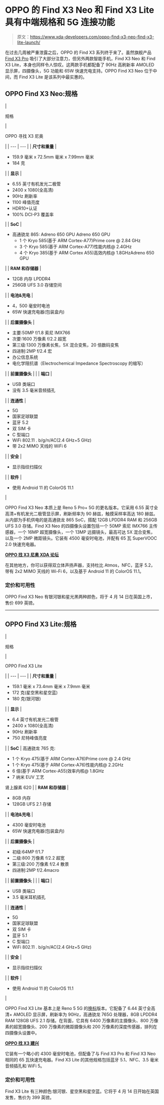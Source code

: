 # OPPO 的 Find X3 Neo 和 Find X3 Lite 具有中端规格和 5G 连接功能

> 原文：<https://www.xda-developers.com/oppo-find-x3-neo-find-x3-lite-launch/>

在过去几周被严重泄露之后，OPPO 的 Find X3 系列终于来了。虽然旗舰产品 [Find X3 Pro](https://www.xda-developers.com/oppo-find-x3-pro-launch/) 吸引了大部分注意力，但另外两款智能手机，Find X3 Neo 和 Find X3 Lite，本身也同样令人惊叹。这两款手机都配备了 90Hz 高刷新率 AMOLED 显示屏，四摄像头，5G 功能和 65W 快速充电支持。OPPO Find X3 Neo 位于中间，而 Find X3 Lite 是该系列中最实惠的。

## OPPO Find X3 Neo:规格

| 

规格

 | 

OPPO 寻找 X3 尼奥

 |
| --- | --- |
| **尺寸和重量** | 

*   159.9 毫米 x 72.5mm 毫米 x 7.99mm 毫米
*   184 克

 |
| **显示** | 

*   6.55 英寸有机发光二极管
*   2400 x 1080(全高清)
*   90Hz 刷新率
*   1100 峰值亮度
*   HDR10+认证
*   100% DCI-P3 覆盖率

 |
| **SoC** | 

*   高通骁龙 865: Adreno 650 GPU Adreno 650 GPU
    *   1 个 Kryo 585(基于 ARM Cortex-A77)Prime core @ 2.84 GHz
    *   3 个 Kryo 585(基于 ARM Cortex-A77)性能内核@ 2.4GHz
    *   4 个 Kryo 385(基于 ARM Cortex A55)高效内核@ 1.8GHzAdreno 650 GPU

 |
| **RAM 和存储器** | 

*   12GB 内存 LPDDR4
*   256GB UFS 3.0 存储空间

 |
| **电池&充电** | 

*   4，500 毫安时电池
*   65W 快速充电器(包装盒内)

 |
| **后置摄像头** | 

*   主要:50MP f/1.8 索尼 IMX766
*   次要:1600 万像素 f/2.2 超宽
*   第三级:1300 万像素长焦，5X 混合变焦，20 倍数码变焦
*   四进制:2MP f/2.4 宏
*   办公信息系统
*   电化学阻抗谱（Electrochemical Impedance Spectroscopy 的缩写）

 |
| **前置摄像头** |  |
| **端口** | 

*   USB 类端口
*   没有 3.5 毫米音频插孔

 |
| **连通性** | 

*   5G
*   国家足球联盟
*   蓝牙 5.2
*   双 SIM 卡
*   C 型端口
*   WiFi 802.11 . b/g/n/AC(2.4 GHz+5 GHz)
*   带 2x2 MIMO 天线的 WiFi 6

 |
| **安全** | 

*   显示指纹扫描仪

 |
| **软件** | 

*   使用 Android 11 的 ColorOS 11.1

 |

OPPO Find X3 Neo 本质上是 Reno 5 Pro+ 5G 的更名版本。它采用 6.55 英寸全高清+有机发光二极管显示屏，刷新频率为 90 赫兹，触摸采样率高达 180 赫兹。从内部为手机供电的是高通骁龙 865 SoC，搭配 12GB LPDDR4 RAM 和 256GB UFS 3.0 存储。Find X3 Neo 的四摄像头设置包括一个 50MP 索尼 IMX766 主传感器，一个 16MP 超宽摄像头，一个 13MP 远摄镜头，最高可达 5X 混合变焦，以及一个 2MP 微距镜头。它装有 4500 毫安时电池，并配有 65 瓦 SuperVOOC 2.0 快速充电器。

**[OPPO 找 X3 尼奥 XDA 论坛](https://forum.xda-developers.com/f/oppo-find-x3-neo.12113/)**

在其他地方，你可以获得双立体声扬声器，支持杜比 Atmos，NFC，蓝牙 5.2，带有 2x2 MIMO 天线的 Wi-Fi 6，以及基于 Android 11 的 ColorOS 11.1。

### 定价和可用性

OPPO Find X3 Neo 有银河银和星光黑两种颜色，将于 4 月 14 日在英国上市，售价 699 英镑。

* * *

## OPPO Find X3 Lite:规格

| 

规格

 | 

OPPO Find X3 Lite

 |
| --- | --- |
| **尺寸和重量** | 

*   159.1 毫米 x 73.4mm 毫米 x 7.9mm 毫米
*   172 克(星空黑和星空蓝)
*   180 克(银河银)

 |
| **显示** | 

*   6.4 英寸有机发光二极管
*   2400 x 1080(全高清)
*   90Hz 刷新率
*   750 尼特峰值亮度

 |
| **SoC** | 高通骁龙 765 克:

*   1 个 Kryo 475(基于 ARM Cortex-A76)Prime core @ 2.4 GHz
*   1 个 Kryo 475(基于 ARM Cortex-A76)性能内核@ 2.2GHz
*   6 倍(基于 ARM Cortex-A55)效率内核@ 1.8GHz
*   7 纳米 EUV 工艺

肾上腺素 620 |
| **RAM 和存储器** | 

*   8GB 内存
*   128GB UFS 2.1 存储

 |
| **电池&充电** | 

*   4300 毫安时电池
*   65W 快速充电器(包装盒内)

 |
| **后置摄像头** | 

*   初级:64MP f/1.7
*   二级:800 万像素 f/2.2 超宽
*   第三级:200 万像素 f/2.4 散景
*   四进制:2MP f/2.4macro

 |
| **前置摄像头** |  |
| **端口** | 

*   USB 类端口
*   3.5 毫米耳机插孔

 |
| **连通性** | 

*   5G
*   国家足球联盟
*   双 SIM 卡
*   蓝牙 5.1
*   C 型端口
*   WiFi 802.11 . b/g/n/AC(2.4 GHz+5 GHz)

 |
| **安全** | 

*   显示指纹扫描仪

 |
| **软件** | 

*   使用 Android 11 的 ColorOS 11.1

 |

OPPO Find X3 Lite 基本上是 Reno 5 5G 的[换标](https://www.xda-developers.com/oppo-may-launch-reno5-5g-find-x3-lite-some-markets/)版本。它配备了 6.44 英寸全高清+ AMOLED 显示屏，刷新率为 90Hz，高通骁龙 765G 处理器，8GB LPDDR4 RAM 128GB UFS 2.1 存储。在背面，它具有 6400 万像素的主摄像头、800 万像素的超宽摄像头、200 万像素的微距摄像头和 200 万像素的深度传感器，排列在四摄像头设置中。

**[OPPO 找 X3 建兴](https://forum.xda-developers.com/f/oppo-find-x3-lite.12115/)**

它装有一个略小的 4300 毫安时电池，但配备了与 Find X3 Pro 和 Find X3 Neo 相同的 65 瓦快速充电器。Find X3 Lite 的其他规格包括蓝牙 5.1、NFC、3.5 毫米音频插孔和 WiFi 5。

### 定价和可用性

Find X3 Lite 有三种颜色:银河银、星空黑和星空蓝。它将于 4 月 14 日开始在英国发售，售价为 399 英镑。